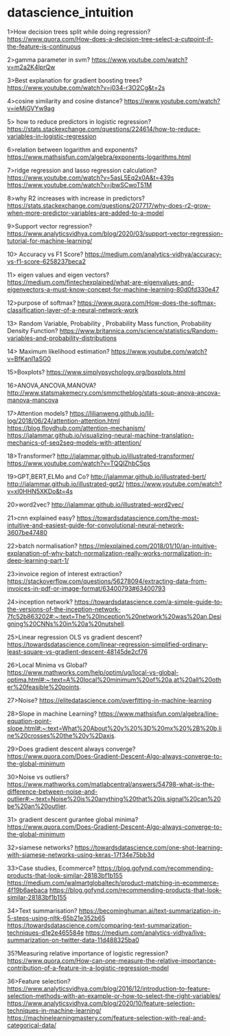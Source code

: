 # datascience_intuition

1>How decision trees split while doing regression?
https://www.quora.com/How-does-a-decision-tree-select-a-cutpoint-if-the-feature-is-continuous

2>gamma parameter in svm?
https://www.youtube.com/watch?v=m2a2K4lprQw

3>Best explanation for gradient boosting trees?
https://www.youtube.com/watch?v=j034-r3O2Cg&t=2s

4>cosine similarity and cosine distance?
https://www.youtube.com/watch?v=ieMjGVYw9ag

5> how to reduce predictors in logistic regression?
https://stats.stackexchange.com/questions/224614/how-to-reduce-variables-in-logistic-regression

6>relation between logarithm and exponents?
https://www.mathsisfun.com/algebra/exponents-logarithms.html

7>ridge regression and lasso regression calculation?
https://www.youtube.com/watch?v=5asL5Eq2x0A&t=439s
https://www.youtube.com/watch?v=jbwSCwoT51M

8>why R2 increases with increase in predictors?
https://stats.stackexchange.com/questions/207717/why-does-r2-grow-when-more-predictor-variables-are-added-to-a-model

9>Support vector regression?
https://www.analyticsvidhya.com/blog/2020/03/support-vector-regression-tutorial-for-machine-learning/

10> Accuracy vs F1 Score?
https://medium.com/analytics-vidhya/accuracy-vs-f1-score-6258237beca2

11> eigen values and eigen vectors?
https://medium.com/fintechexplained/what-are-eigenvalues-and-eigenvectors-a-must-know-concept-for-machine-learning-80d0fd330e47

12>purpose of softmax?
https://www.quora.com/How-does-the-softmax-classification-layer-of-a-neural-network-work


13> Random Variable, Probability , Probability Mass function, Probability Density Function?
https://www.britannica.com/science/statistics/Random-variables-and-probability-distributions


14> Maximum likelihood estimation?
https://www.youtube.com/watch?v=BfKanl1aSG0

15>Boxplots?
https://www.simplypsychology.org/boxplots.html

16>ANOVA,ANCOVA,MANOVA?
http://www.statsmakemecry.com/smmctheblog/stats-soup-anova-ancova-manova-mancova

17>Attention models?
https://lilianweng.github.io/lil-log/2018/06/24/attention-attention.html
https://blog.floydhub.com/attention-mechanism/
https://jalammar.github.io/visualizing-neural-machine-translation-mechanics-of-seq2seq-models-with-attention/

18>Transformer?
http://jalammar.github.io/illustrated-transformer/ 
https://www.youtube.com/watch?v=TQQlZhbC5ps

19>GPT,BERT,ELMo and Co?
http://jalammar.github.io/illustrated-bert/
http://jalammar.github.io/illustrated-gpt2/
https://www.youtube.com/watch?v=xI0HHN5XKDo&t=4s

20>word2vec?
http://jalammar.github.io/illustrated-word2vec/

21>cnn explained easy?
https://towardsdatascience.com/the-most-intuitive-and-easiest-guide-for-convolutional-neural-network-3607be47480

22>batch normalisation?
https://mlexplained.com/2018/01/10/an-intuitive-explanation-of-why-batch-normalization-really-works-normalization-in-deep-learning-part-1/

23>invoice region of interest extraction?
https://stackoverflow.com/questions/56278094/extracting-data-from-invoices-in-pdf-or-image-format/63400793#63400793

24>inception network?
https://towardsdatascience.com/a-simple-guide-to-the-versions-of-the-inception-network-7fc52b863202#:~:text=The%20Inception%20network%20was%20an,Designing%20CNNs%20in%20a%20nutshell.

25>Linear regression OLS vs gradient descent?
https://towardsdatascience.com/linear-regression-simplified-ordinary-least-square-vs-gradient-descent-48145de2cf76

26>Local Minima vs Global?
https://www.mathworks.com/help/optim/ug/local-vs-global-optima.html#:~:text=A%20local%20minimum%20of%20a,at%20all%20other%20feasible%20points.

27>Noise?
https://elitedatascience.com/overfitting-in-machine-learning

28>Slope in machine Learning?
https://www.mathsisfun.com/algebra/line-equation-point-slope.html#:~:text=What%20About%20y%20%3D%20mx%20%2B%20b,line%20crosses%20the%20y%2Daxis.

29>Does gradient descent always converge?
https://www.quora.com/Does-Gradient-Descent-Algo-always-converge-to-the-global-minimum

30>Noise vs outliers?
https://www.mathworks.com/matlabcentral/answers/54798-what-is-the-difference-between-noise-and-outlier#:~:text=Noise%20is%20anything%20that%20is,signal%20can%20be%20an%20outlier.

31> gradient descent gurantee global minima?
https://www.quora.com/Does-Gradient-Descent-Algo-always-converge-to-the-global-minimum

32>siamese networks?
https://towardsdatascience.com/one-shot-learning-with-siamese-networks-using-keras-17f34e75bb3d

33>Case studies, Ecommerce?
https://blog.gofynd.com/recommending-products-that-look-similar-28183bf1b155
https://medium.com/walmartglobaltech/product-matching-in-ecommerce-4f19b6aebaca
https://blog.gofynd.com/recommending-products-that-look-similar-28183bf1b155

34>Text summarisation?
https://becominghuman.ai/text-summarization-in-5-steps-using-nltk-65b21e352b65
https://towardsdatascience.com/comparing-text-summarization-techniques-d1e2e465584e
https://medium.com/analytics-vidhya/live-summarization-on-twitter-data-11d488325ba0

35?Measuring relative importance of logistic regression?
https://www.quora.com/How-can-one-measure-the-relative-importance-contribution-of-a-feature-in-a-logistic-regression-model

36>Feature selection?https://www.analyticsvidhya.com/blog/2016/12/introduction-to-feature-selection-methods-with-an-example-or-how-to-select-the-right-variables/
https://www.analyticsvidhya.com/blog/2020/10/feature-selection-techniques-in-machine-learning/
https://machinelearningmastery.com/feature-selection-with-real-and-categorical-data/

